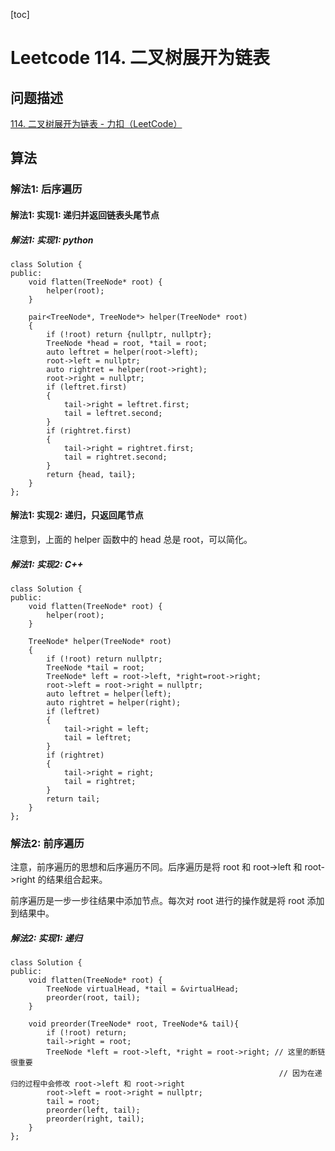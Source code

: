 [toc]

# Leetcode 114. 二叉树展开为链表 

## 问题描述

[114. 二叉树展开为链表 - 力扣（LeetCode）](https://leetcode-cn.com/problems/flatten-binary-tree-to-linked-list/)

## 算法

### 解法1: 后序遍历

#### 解法1: 实现1: 递归并返回链表头尾节点

##### 解法1: 实现1: python

```
class Solution {
public:
    void flatten(TreeNode* root) {
        helper(root);
    }

    pair<TreeNode*, TreeNode*> helper(TreeNode* root)
    {
        if (!root) return {nullptr, nullptr};
        TreeNode *head = root, *tail = root;
        auto leftret = helper(root->left);
        root->left = nullptr;
        auto rightret = helper(root->right);
        root->right = nullptr;
        if (leftret.first)
        {
            tail->right = leftret.first;
            tail = leftret.second;
        }
        if (rightret.first)
        {
            tail->right = rightret.first;
            tail = rightret.second;
        }
        return {head, tail};
    }
};
```

#### 解法1: 实现2: 递归，只返回尾节点

注意到，上面的 helper 函数中的 head 总是 root，可以简化。

##### 解法1: 实现2: C++

```
class Solution {
public:
    void flatten(TreeNode* root) {
        helper(root);
    }

    TreeNode* helper(TreeNode* root)
    {
        if (!root) return nullptr;
        TreeNode *tail = root;
        TreeNode* left = root->left, *right=root->right;
        root->left = root->right = nullptr;
        auto leftret = helper(left);
        auto rightret = helper(right);
        if (leftret)
        {
            tail->right = left;
            tail = leftret;
        }
        if (rightret)
        {
            tail->right = right;
            tail = rightret;
        }
        return tail;
    }
};
```

### 解法2: 前序遍历

注意，前序遍历的思想和后序遍历不同。后序遍历是将 root 和 root->left 和 root->right 的结果组合起来。

前序遍历是一步一步往结果中添加节点。每次对 root 进行的操作就是将 root 添加到结果中。

##### 解法2: 实现1: 递归

```
class Solution {
public:
    void flatten(TreeNode* root) {
        TreeNode virtualHead, *tail = &virtualHead;
        preorder(root, tail);
    }

    void preorder(TreeNode* root, TreeNode*& tail){
        if (!root) return;
        tail->right = root;
        TreeNode *left = root->left, *right = root->right; // 这里的断链很重要
                                                            // 因为在递归的过程中会修改 root->left 和 root->right
        root->left = root->right = nullptr;
        tail = root;
        preorder(left, tail);
        preorder(right, tail);
    }
};
```